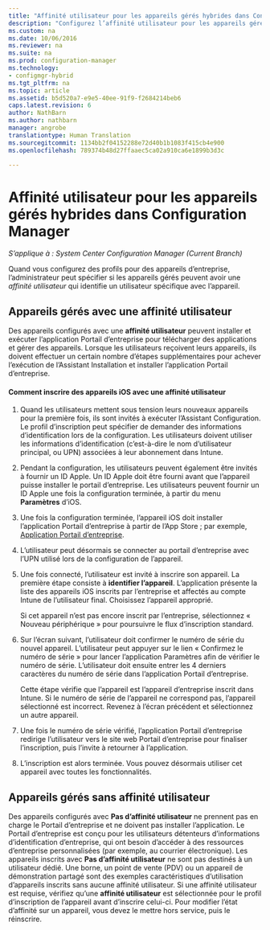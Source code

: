 ```yaml
---
title: "Affinité utilisateur pour les appareils gérés hybrides dans Configuration Manager"
description: "Configurez l’affinité utilisateur pour les appareils gérés dans Configuration Manager."
ms.custom: na
ms.date: 10/06/2016
ms.reviewer: na
ms.suite: na
ms.prod: configuration-manager
ms.technology:
- configmgr-hybrid
ms.tgt_pltfrm: na
ms.topic: article
ms.assetid: b5d520a7-e9e5-40ee-91f9-f2684214beb6
caps.latest.revision: 6
author: NathBarn
ms.author: nathbarn
manager: angrobe
translationtype: Human Translation
ms.sourcegitcommit: 1134bb2f04152288e72d40b1b1083f415cb4e900
ms.openlocfilehash: 789374b48d27ffaaec5ca02a910ca6e1899b3d3c

---
```

# <a name="user-affinity-for-hybrid-managed-devices-in-configuration-manager"></a>Affinité utilisateur pour les appareils gérés hybrides dans Configuration Manager

*S’applique à : System Center Configuration Manager (Current Branch)*

Quand vous configurez des profils pour des appareils d’entreprise, l’administrateur peut spécifier si les appareils gérés peuvent avoir une *affinité utilisateur* qui identifie un utilisateur spécifique avec l’appareil.  

##  <a name="a-namebkmkioscpa-managed-devices-with-user-affinity"></a><a name="BKMK_iOSCP"></a> Appareils gérés avec une affinité utilisateur  
 Des appareils configurés avec une **affinité utilisateur** peuvent installer et exécuter l’application Portail d’entreprise pour télécharger des applications et gérer des appareils. Lorsque les utilisateurs reçoivent leurs appareils, ils doivent effectuer un certain nombre d’étapes supplémentaires pour achever l’exécution de l’Assistant Installation et installer l’application Portail d’entreprise.  

#### <a name="how-to-enroll-ios-devices-with-user-affinity"></a>Comment inscrire des appareils iOS avec une affinité utilisateur  

1.  Quand les utilisateurs mettent sous tension leurs nouveaux appareils pour la première fois, ils sont invités à exécuter l’Assistant Configuration. Le profil d’inscription peut spécifier de demander des informations d’identification lors de la configuration. Les utilisateurs doivent utiliser les informations d’identification (c’est-à-dire le nom d’utilisateur principal, ou UPN) associées à leur abonnement dans Intune.  

2.  Pendant la configuration, les utilisateurs peuvent également être invités à fournir un ID Apple. Un ID Apple doit être fourni avant que l’appareil puisse installer le portail d’entreprise. Les utilisateurs peuvent fournir un ID Apple une fois la configuration terminée, à partir du menu **Paramètres** d’iOS.  

3.  Une fois la configuration terminée, l’appareil iOS doit installer l’application Portail d’entreprise à partir de l’App Store ; par exemple, [Application Portail d’entreprise](https://itunes.apple.com/us/app/id719171358).  

4.  L’utilisateur peut désormais se connecter au portail d’entreprise avec l’UPN utilisé lors de la configuration de l’appareil.  

5.  Une fois connecté, l’utilisateur est invité à inscrire son appareil. La première étape consiste à **identifier l’appareil**. L’application présente la liste des appareils iOS inscrits par l’entreprise et affectés au compte Intune de l’utilisateur final. Choisissez l’appareil approprié.  

     Si cet appareil n’est pas encore inscrit par l’entreprise, sélectionnez « Nouveau périphérique » pour poursuivre le flux d’inscription standard.  

6.  Sur l’écran suivant, l’utilisateur doit confirmer le numéro de série du nouvel appareil. L’utilisateur peut appuyer sur le lien « Confirmez le numéro de série » pour lancer l’application Paramètres afin de vérifier le numéro de série. L’utilisateur doit ensuite entrer les 4 derniers caractères du numéro de série dans l’application Portail d’entreprise.  

     Cette étape vérifie que l’appareil est l’appareil d’entreprise inscrit dans Intune. Si le numéro de série de l’appareil ne correspond pas, l’appareil sélectionné est incorrect. Revenez à l’écran précédent et sélectionnez un autre appareil.  

7.  Une fois le numéro de série vérifié, l’application Portail d’entreprise redirige l’utilisateur vers le site web Portail d’entreprise pour finaliser l’inscription, puis l’invite à retourner à l’application.  

8.  L’inscription est alors terminée. Vous pouvez désormais utiliser cet appareil avec toutes les fonctionnalités.  

##  <a name="a-namebkmknouaa-managed-devices-without-user-affinity"></a><a name="BKMK_noUA"></a> Appareils gérés sans affinité utilisateur  
 Des appareils configurés avec **Pas d’affinité utilisateur** ne prennent pas en charge le Portail d’entreprise et ne doivent pas installer l’application. Le Portail d’entreprise est conçu pour les utilisateurs détenteurs d’informations d’identification d’entreprise, qui ont besoin d’accéder à des ressources d’entreprise personnalisées (par exemple, au courrier électronique). Les appareils inscrits avec **Pas d’affinité utilisateur** ne sont pas destinés à un utilisateur dédié. Une borne, un point de vente (PDV) ou un appareil de démonstration partagé sont des exemples caractéristiques d’utilisation d’appareils inscrits sans aucune affinité utilisateur. Si une affinité utilisateur est requise, vérifiez qu’une **affinité utilisateur** est sélectionnée pour le profil d’inscription de l’appareil avant d’inscrire celui-ci. Pour modifier l’état d’affinité sur un appareil, vous devez le mettre hors service, puis le réinscrire.



<!--HONumber=Nov16_HO1-->



